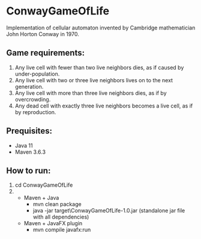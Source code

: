 # ConwayGameOfLife
   Implementation of cellular automaton invented by Cambridge mathematician John Horton Conway in 1970.
## Game requirements:
   1. Any live cell with fewer than two live neighbors dies, as if caused by under-population.
   2. Any live cell with two or three live neighbors lives on to the next generation.
   3. Any live cell with more than three live neighbors dies, as if by overcrowding.
   4. Any dead cell with exactly three live neighbors becomes a live cell, as if by reproduction.
## Prequisites:
 - Java 11
 - Maven 3.6.3
## How to run:
1. cd ConwayGameOfLife
2. - Maven + Java
      - mvn clean package
      - java -jar target\ConwayGameOfLife-1.0.jar 
    (standalone jar file with all dependencies)
   - Maven + JavaFX plugin
      - mvn compile javafx:run

